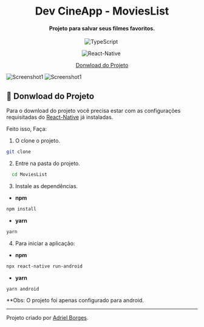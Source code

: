 <h1 align="center"> Dev CineApp - MoviesList </h1>
<h4 align="center">
  Projeto para salvar seus filmes favoritos.
</h4>

<div align="center">

![TypeScript](https://img.shields.io/badge/-TypeScript-007ACC?style=flat&logoColor=fff&logo=typescript)&nbsp;


![React-Native](https://img.shields.io/badge/-React_Native-0488B0?style=flat&logoColor=fff&logo=react)&nbsp;
</div>

<p align="center">
  <a href="#:memo:-Donwload-do-Projeto">Donwload do Projeto</a>
  <!-- &nbsp;&nbsp;&nbsp;|&nbsp;&nbsp;&nbsp;
  <a href="#:iphone:-Donwload-no-Celular">Download no Celular</a> -->
</p>

<div>

![Screenshot1](https://user-images.githubusercontent.com/47395305/107866755-b3550800-6e52-11eb-93f0-7be3360b7d87.jpg)
![Screenshot1](https://user-images.githubusercontent.com/47395305/107866757-b4863500-6e52-11eb-9023-7016eb9ed02c.jpg)
</div>

## :memo: Donwload do Projeto
  Para o download do projeto você precisa estar com as configurações requisitadas do <a href="https://reactnative.dev/docs/environment-setup">React-Native</a> já instaladas.

  Feito isso, Faça:

1. O clone o projeto.

```bash
git clone
```
2. Entre na pasta do projeto.

```bash
  cd MoviesList
```
3. Instale as dependências.

* **npm**
```bash
npm install
```
* **yarn**
```bash
yarn
```
4. Para iniciar a aplicação:
* **npm**
```bash
npx react-native run-android
```
* **yarn**
```bash
yarn android
```

**Obs: O projeto foi apenas configurado para android.

<!-- ## :iphone: Donwload no Celular

QRCODE -->

---
Projeto criado por <a href="https://www.linkedin.com/in/adriel-borgesti" >Adriel Borges</a>.
